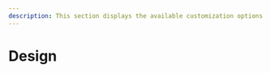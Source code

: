 ```yaml
---
description: This section displays the available customization options for Elsa Studio.
---
```


# Design

